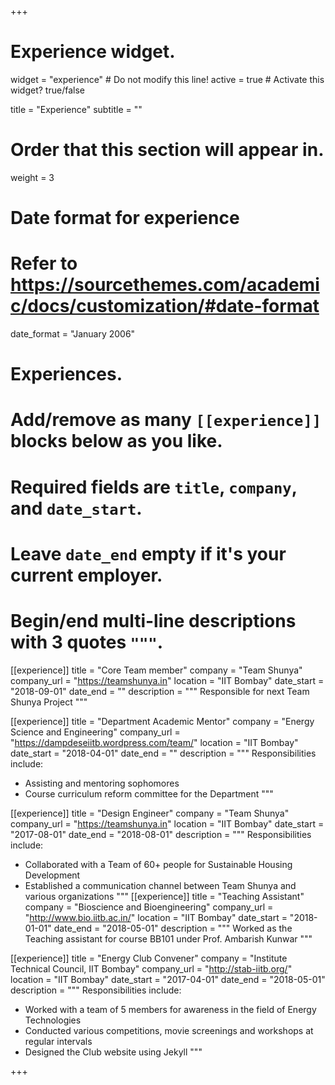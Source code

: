 +++
# Experience widget.
widget = "experience"  # Do not modify this line!
active = true  # Activate this widget? true/false

title = "Experience"
subtitle = ""

# Order that this section will appear in.
weight = 3

# Date format for experience
#   Refer to https://sourcethemes.com/academic/docs/customization/#date-format
date_format = "January 2006"

# Experiences.
#   Add/remove as many `[[experience]]` blocks below as you like.
#   Required fields are `title`, `company`, and `date_start`.
#   Leave `date_end` empty if it's your current employer.
#   Begin/end multi-line descriptions with 3 quotes `"""`.
[[experience]]
  title = "Core Team member"
  company = "Team Shunya"
  company_url = "https://teamshunya.in"
  location = "IIT Bombay"
  date_start = "2018-09-01"
  date_end = ""
  description = """ Responsible for next Team Shunya Project
  """

[[experience]]
  title = "Department Academic Mentor"
  company = "Energy Science and Engineering"
  company_url = "https://dampdeseiitb.wordpress.com/team/"
  location = "IIT Bombay"
  date_start = "2018-04-01"
  date_end = ""
  description = """
  Responsibilities include:
  
  * Assisting and mentoring sophomores
  * Course curriculum reform committee for the Department
  """

[[experience]]
  title = "Design Engineer"
  company = "Team Shunya"
  company_url = "https://teamshunya.in"
  location = "IIT Bombay"
  date_start = "2017-08-01"
  date_end = "2018-08-01"
  description = """
  Responsibilities include:
  
  * Collaborated with a Team of 60+ people for Sustainable Housing Development
  * Established a communication channel between Team Shunya and various organizations
  """
[[experience]]
  title = "Teaching Assistant"
  company = "Bioscience and Bioengineering"
  company_url = "http://www.bio.iitb.ac.in/"
  location = "IIT Bombay"
  date_start = "2018-01-01"
  date_end = "2018-05-01"
  description = """ Worked as the Teaching assistant for course BB101 under Prof. Ambarish Kunwar
  """

[[experience]]
  title = "Energy Club Convener"
  company = "Institute Technical Council, IIT Bombay"
  company_url = "http://stab-iitb.org/"
  location = "IIT Bombay"
  date_start = "2017-04-01"
  date_end = "2018-05-01"
  description = """
  Responsibilities include:
  
  * Worked with a team of 5 members for awareness in the field of Energy Technologies
  * Conducted various competitions, movie screenings and workshops at regular intervals
  * Designed the Club website using Jekyll
  """

+++
